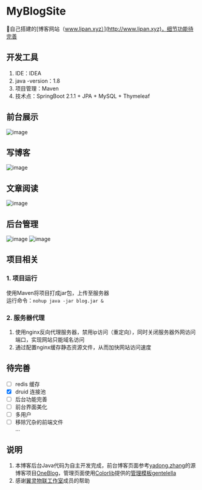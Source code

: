 # MyBlogSite
:book:自己搭建的[博客网站（www.lipan.xyz）](http://www.lipan.xyz)，细节功能待完善
## 开发工具
1. IDE：IDEA
2. java -version：1.8
2. 项目管理：Maven
3. 技术点：SpringBoot 2.1.1 + JPA + MySQL + Thymeleaf
## 前台展示
![image](https://fantasticpan.oss-cn-beijing.aliyuncs.com/TIM%E6%88%AA%E5%9B%BE20181214133829.png)
## 写博客
![image](https://fantasticpan.oss-cn-beijing.aliyuncs.com/TIM%E6%88%AA%E5%9B%BE20181214133751.png)
## 文章阅读
![image](http://fantasticpan.oss-cn-beijing.aliyuncs.com/readArticle.png)
## 后台管理
![image](https://fantasticpan.oss-cn-beijing.aliyuncs.com/TIM%E6%88%AA%E5%9B%BE20181214132021.png)
![image](https://fantasticpan.oss-cn-beijing.aliyuncs.com/TIM%E6%88%AA%E5%9B%BE20181214132036.png)
## 项目相关
### 1. 项目运行
使用Maven将项目打成jar包，上传至服务器<br/>
运行命令：`nohup java -jar blog.jar &`
### 2. 服务器代理
1. 使用nginx反向代理服务器，禁用ip访问（重定向），同时关闭服务器外网访问端口，实现网站只能域名访问
2. 通过配置nginx缓存静态资源文件，从而加快网站访问速度
## 待完善
- [ ] redis 缓存
- [x] druid 连接池
- [ ] 后台功能完善
- [ ] 前台界面美化
- [ ] 多用户
- [ ] 移除冗杂的前端文件<br/>
...
## 说明
1. 本博客后台Java代码为自主开发完成，前台博客页面参考[yadong.zhang](https://gitee.com/yadong.zhang)的源博客项目[OneBlog](https://gitee.com/yadong.zhang/DBlog)，管理页面使用[Colorlib](https://colorlib.com/)提供的[管理模板](https://colorlib.com/wp/free-admin-templates/)[gentelella](https://colorlib.com/polygon/gentelella/index.html)
2. 感谢[翼灵物联工作室](www.swpuiot.com)成员的帮助
